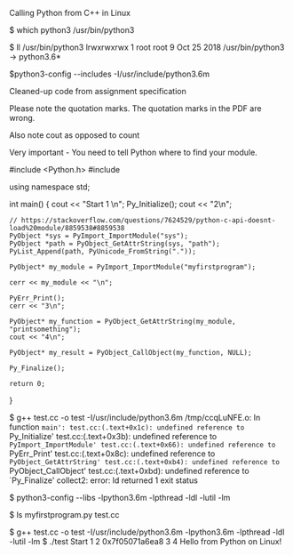 Calling Python from C++ in Linux



$ which python3
/usr/bin/python3

$ ll /usr/bin/python3
lrwxrwxrwx 1 root root 9 Oct 25  2018 /usr/bin/python3 -> python3.6*

$python3-config --includes
-I/usr/include/python3.6m

Cleaned-up code from assignment specification

Please note the quotation marks. The quotation marks in the PDF are wrong.

Also note cout as opposed to count

Very important - You need to tell Python where to find your module. 


#include  <Python.h>
#include  <iostream>

using namespace std;

int main()
{
    cout << "Start 1 \n";
    Py_Initialize();
    cout << "2\n"; 

    // https://stackoverflow.com/questions/7624529/python-c-api-doesnt-load%20module/8859538#8859538
    PyObject *sys = PyImport_ImportModule("sys");
    PyObject *path = PyObject_GetAttrString(sys, "path");
    PyList_Append(path, PyUnicode_FromString("."));

    PyObject* my_module = PyImport_ImportModule("myfirstprogram");

    cerr << my_module << "\n";

    PyErr_Print();
    cerr << "3\n";

    PyObject* my_function = PyObject_GetAttrString(my_module, "printsomething");
    cout << "4\n";

    PyObject* my_result = PyObject_CallObject(my_function, NULL);

    Py_Finalize();

    return 0; 
}

$ g++ test.cc -o test -I/usr/include/python3.6m
/tmp/ccqLuNFE.o: In function `main':
test.cc:(.text+0x1c): undefined reference to `Py_Initialize'
test.cc:(.text+0x3b): undefined reference to `PyImport_ImportModule'
test.cc:(.text+0x66): undefined reference to `PyErr_Print'
test.cc:(.text+0x8c): undefined reference to `PyObject_GetAttrString'
test.cc:(.text+0xb4): undefined reference to `PyObject_CallObject'
test.cc:(.text+0xbd): undefined reference to `Py_Finalize'
collect2: error: ld returned 1 exit status

$ python3-config --libs
-lpython3.6m -lpthread -ldl  -lutil -lm 

$ ls
myfirstprogram.py  test.cc

$ g++ test.cc -o test -I/usr/include/python3.6m -lpython3.6m -lpthread -ldl  -lutil -lm
$ ./test
Start 1 
2
0x7f05071a6ea8
3
4
Hello from Python on Linux!
